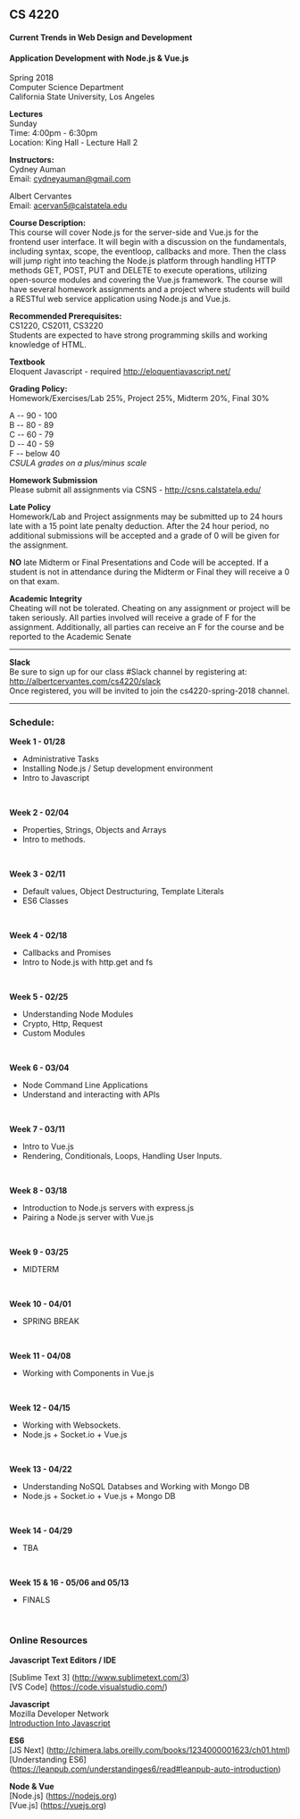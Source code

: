 ## CS 4220
#### Current Trends in Web Design and Development
#### Application Development with Node.js & Vue.js


Spring 2018 <br/>
Computer Science Department <br/>
California State University, Los Angeles


**Lectures** <br/>
Sunday <br/>
Time: 4:00pm - 6:30pm <br/>
Location: King Hall - Lecture Hall 2


**Instructors:** <br/>
Cydney Auman <br/>
Email: cydneyauman@gmail.com

Albert Cervantes <br/>
Email: acervan5@calstatela.edu


**Course Description:** <br/>
This course will cover Node.js for the server-side and Vue.js for the frontend user interface. It will begin with a discussion on the fundamentals, including syntax, scope, the eventloop, callbacks and more. Then the class will jump right into teaching the Node.js platform through handling HTTP methods GET, POST, PUT and DELETE to execute operations, utilizing open-source modules and covering the Vue.js framework.  The course will have several homework assignments and a project where students will build a RESTful web service application using Node.js and Vue.js.

**Recommended Prerequisites:** <br/>
CS1220, CS2011, CS3220 <br/>
Students are expected to have strong programming skills and working knowledge of HTML.

**Textbook** <br/>
Eloquent Javascript - required
http://eloquentjavascript.net/

**Grading Policy:** <br/>
Homework/Exercises/Lab 25%, Project 25%, Midterm 20%, Final 30%

A -- 90 - 100 <br/>
B -- 80 - 89 <br/>
C -- 60 - 79 <br/>
D -- 40 - 59 <br/>
F -- below 40 <br/>
*CSULA grades on a plus/minus scale*

**Homework Submission** <br />
Please submit all assignments via CSNS - http://csns.calstatela.edu/

**Late Policy** <br/>
Homework/Lab and Project assignments may be submitted up to 24 hours late with a 15 point late penalty deduction.  After the 24 hour period, no additional submissions will be accepted and a grade of 0 will be given for the assignment.

**NO** late Midterm or Final Presentations and Code will be accepted.  If a student is not in attendance during the Midterm or Final they will receive a 0 on that exam.

**Academic Integrity** <br/>
Cheating will not be tolerated. Cheating on any assignment or project will be taken seriously.
All parties involved will receive a grade of F for the assignment.  Additionally, all parties can receive an F for the course and be reported to the Academic Senate

<hr/>

**Slack** <br/>
Be sure to sign up for our class #Slack channel by registering at: http://albertcervantes.com/cs4220/slack <br/>
Once registered, you will be invited to join the cs4220-spring-2018 channel.

<hr/>

### Schedule:

**Week 1 - 01/28**
 - Administrative Tasks <br/>
 - Installing Node.js / Setup development environment
 - Intro to Javascript
 <br/>
 
 **Week 2 - 02/04**
 - Properties, Strings, Objects and Arrays
 - Intro to methods.
 <br/>
 
 **Week 3 - 02/11**
 - Default values, Object Destructuring, Template Literals
 - ES6 Classes
 <br/>
 
 **Week 4 - 02/18**
 - Callbacks and Promises <br/>
 - Intro to Node.js with http.get and fs
 <br/>
 
 **Week 5 - 02/25**
- Understanding Node Modules
- Crypto, Http, Request
- Custom Modules
 <br/>
 
 **Week 6 - 03/04**
 - Node Command Line Applications <br/>
 - Understand and interacting with APIs
 <br/>
 
  **Week 7 - 03/11**
 - Intro to Vue.js <br/>
 - Rendering, Conditionals, Loops, Handling User Inputs.
 <br/>
 
  **Week 8 - 03/18**
 - Introduction to Node.js servers with express.js <br/>
 - Pairing a Node.js server with Vue.js
 <br/>
 
  **Week 9 - 03/25**
 - MIDTERM <br/>
 <br/>
 
**Week 10 - 04/01**
 - SPRING BREAK <br/>
 <br/>
 
 **Week 11 - 04/08**
 - Working with Components in Vue.js
 <br/>
 
 **Week 12 - 04/15**
 - Working with Websockets.
 - Node.js + Socket.io + Vue.js
 <br/>
 
 **Week 13 - 04/22**
 - Understanding NoSQL Databses and Working with Mongo DB
 - Node.js + Socket.io + Vue.js + Mongo DB
 <br/>
 
 **Week 14 - 04/29**
 - TBA
 <br/>
 
 **Week 15 & 16 - 05/06 and 05/13**
 - FINALS
 <br/>

### Online Resources

**Javascript Text Editors / IDE**

[Sublime Text 3] (http://www.sublimetext.com/3) <br/>
[VS Code] (https://code.visualstudio.com/)

**Javascript** <br/>
Mozilla Developer Network <br/>
[Introduction Into Javascript]( https://developer.mozilla.org/en-US/docs/Web/JavaScript/A_re-introduction_to_JavaScript) <br/>

**ES6** <br/>
[JS Next] (http://chimera.labs.oreilly.com/books/1234000001623/ch01.html) <br/>
[Understanding ES6] (https://leanpub.com/understandinges6/read#leanpub-auto-introduction) <br/>

**Node & Vue** <br/>
[Node.js] (https://nodejs.org) <br/>
[Vue.js] (https://vuejs.org)
